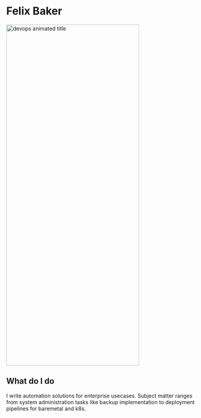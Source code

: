 # Felix Baker

<img src="" alt="devops animated title" title="DevOps animated title" height="907px" width="354px">

## What do I do

I write automation solutions for enterprise usecases.  Subject matter ranges from system administration tasks like backup implementation to deployment pipelines for baremetal and k8s.
